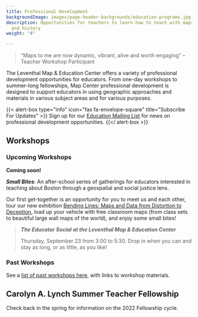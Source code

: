```yaml
---
title: Professional Development
backgroundImage: images/page-header-backgrounds/education-programs.jpg
description: Opportunities for teachers to learn how to teach with maps, geography,
  and history
weight: "4"

---
```

> “Maps to me are now dynamic, vibrant, alive and worth engaging” –Teacher Workshop Participant

The Leventhal Map & Education Center offers a variety of professional development opportunities for educators. From one-day workshops to summer-long fellowships, Map Center professional development is designed to support educators in using geographic approaches and materials in various subject areas and for various purposes.

{{< alert-box type="info" icon="fas fa-envelope-square" title="Subscribe For Updates" >}}
Sign up for our [Education Mailing List](https://visitor.r20.constantcontact.com/manage/optin?v=001ty3slyDjv8WLvGvwSdG8euspYmx7UP1YNPw2RbQHz_d15WTFIS4Ksb90bD2Fx0OBYbhpfZ896VoKbMS6m87TTQGTPsIpdO4e29yiAmPsALE%3D) for news on professional development opportunities.
{{</ alert-box >}}

## Workshops

### Upcoming Workshops

**Coming soon!**

**_Small Bites_**: An after-school series of gatherings for educators interested in teaching about Boston through a geospatial and social justice lens.

Our first get-together is an opportunity for you to meet us and each other, tour our new exhibition [Bending Lines: Maps and Data from Distortion to Deception](), load up your vehicle with free classroom maps (from class sets to beautiful large wall maps of the world), and enjoy some small bites!

> **_The Educator Social at the Leventhal Map & Education Center_**
>
> Thursday, September 23 from 3:00 to 5:30. Drop in when you can and stay as long, or as little, as you like!

### Past Workshops

See a [list of past workshops here](/education/k12/past-workshops), with links to workshop materials.

## Carolyn A. Lynch Summer Teacher Fellowship

Check back in the spring for information on the 2022 Fellowship cycle.